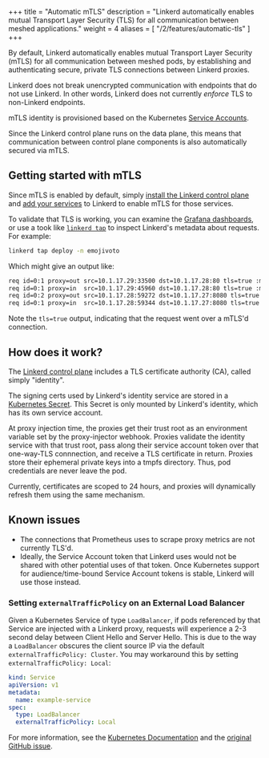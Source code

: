 +++
title = "Automatic mTLS"
description = "Linkerd automatically enables mutual Transport Layer Security (TLS) for all communication between meshed applications."
weight = 4
aliases = [
  "/2/features/automatic-tls"
]
+++

By default, Linkerd automatically enables mutual Transport Layer Security
(mTLS) for all communication between meshed pods, by establishing and
authenticating secure, private TLS connections between Linkerd proxies.

Linkerd does not break unencrypted communication with endpoints that do not use
Linkerd. In other words, Linkerd does not currently *enforce* TLS to
non-Linkerd endpoints.

mTLS identity is provisioned based on the Kubernetes [Service Accounts](https://kubernetes.io/docs/tasks/configure-pod-container/configure-service-account/).

Since the Linkerd control plane runs on the data plane, this means that
communication between control plane components is also automatically secured
via mTLS.

## Getting started with mTLS

Since mTLS is enabled by default, simply [install the Linkerd control
plane](https://linkerd.io/2/tasks/install/) and [add your
services](https://linkerd.io/2/tasks/adding-your-service/) to Linkerd to enable
mTLS for those services.

To validate that TLS is working, you can examine the [Grafana
dashboards](https://linkerd.io/2/features/dashboard/), or use a took like
[`linkerd tap`](https://linkerd.io/2/reference/cli/tap/) to inspect Linkerd's
metadata about requests. For example:

```bash
linkerd tap deploy -n emojivoto
```

Which might give an output like:

```bash
req id=0:1 proxy=out src=10.1.17.29:33500 dst=10.1.17.28:80 tls=true :method=GET :authority=web-svc.emojivoto:80 :path=/api/list
req id=0:1 proxy=in  src=10.1.17.29:45960 dst=10.1.17.28:80 tls=true :method=GET :authority=web-svc.emojivoto:80 :path=/api/list
req id=0:2 proxy=out src=10.1.17.28:59272 dst=10.1.17.27:8080 tls=true :method=POST :authority=emoji-svc.emojivoto:8080 :path=/emojivoto.v1.EmojiService/ListAll
req id=0:1 proxy=in  src=10.1.17.28:59344 dst=10.1.17.27:8080 tls=true :method=POST :authority=emoji-svc.emojivoto:8080 :path=/emojivoto.v1.EmojiService/ListAll
```

Note the `tls=true` output, indicating that the request went over a mTLS'd connection.

## How does it work?

The [Linkerd control plane](https://linkerd.io/2/reference/architecture/)
includes a TLS certificate authority (CA), called simply "identity".

The signing certs used by Linkerd's identity service are stored in a
[Kubernetes Secret](https://kubernetes.io/docs/concepts/configuration/secret/).
This Secret is only mounted by Linkerd's identity, which has its own service
account.

At proxy injection time, the proxies get their trust root as an environment
variable set by the proxy-injector webhook. Proxies validate the identity
service with that trust root, pass along their service account token over that
one-way-TLS connnection, and receive a TLS certificate in return. Proxies store
their ephemeral private keys into a tmpfs directory. Thus, pod credentials are
never leave the pod.

Currently, certificates are scoped to 24 hours, and proxies will dynamically
refresh them using the same mechanism.

## Known issues

* The connections that Prometheus uses to scrape proxy metrics are not
  currently TLS'd.
* Ideally, the Service Account token that Linkerd uses would not be shared with
  other potential uses of that token. Once Kubernetes support for
  audience/time-bound Service Account tokens is stable, Linkerd will use those
  instead.

### Setting `externalTrafficPolicy` on an External Load Balancer

Given a Kubernetes Service of type `LoadBalancer`, if pods referenced by that
Service are injected with a Linkerd proxy, requests will experience a 2-3
second delay between Client Hello and Server Hello. This is due to the way a
`LoadBalancer` obscures the client source IP via the default
`externalTrafficPolicy: Cluster`. You may workaround this by setting
`externalTrafficPolicy: Local`:

```yaml
kind: Service
apiVersion: v1
metadata:
  name: example-service
spec:
  type: LoadBalancer
  externalTrafficPolicy: Local
```

For more information, see the [Kubernetes Documentation][k8s-docs] and the
[original GitHub issue][l5d-issue].

[tls-issues]: https://github.com/linkerd/linkerd2/issues?q=is%3Aissue+is%3Aopen+label%3Aarea%2Ftls
[new-issue]: https://github.com/linkerd/linkerd2/issues/new/choose
[k8s-docs]: https://kubernetes.io/docs/tasks/access-application-cluster/create-external-load-balancer/
[l5d-issue]: https://github.com/linkerd/linkerd2/issues/1880
